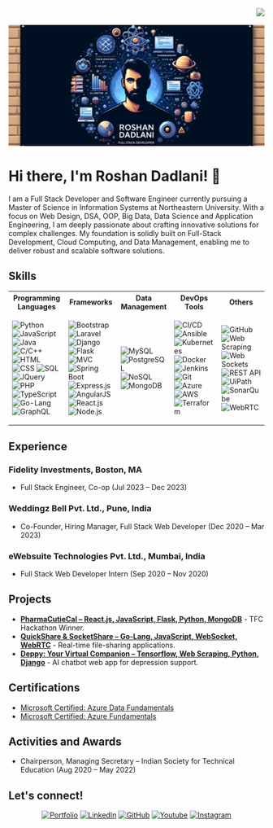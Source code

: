 <p align="right">
  <img src="https://komarev.com/ghpvc/?username=ROSDAD&color=blue">
</p>

![Banner](github_banner.png)


# Hi there, I'm Roshan Dadlani! 👋 

I am a Full Stack Developer and Software Engineer currently pursuing a Master of Science in Information Systems at Northeastern University. With a focus on Web Design, DSA, OOP, Big Data, Data Science and Application Engineering, I am deeply passionate about crafting innovative solutions for complex challenges. My foundation is solidly built on Full-Stack Development, Cloud Computing, and Data Management, enabling me to deliver robust and scalable software solutions.

## Skills

<table>
<tr>
<th>Programming Languages</th>
<th>Frameworks</th>
<th>Data Management</th>
<th>DevOps Tools</th>
<th>Others</th>
</tr>
<tr>
<td>

![Python](https://img.shields.io/badge/-Python-3776AB?style=flat&logo=Python&logoColor=white)
![JavaScript](https://img.shields.io/badge/-JavaScript-F7DF1E?style=flat&logo=javascript&logoColor=black)
![Java](https://img.shields.io/badge/-Java-007396?style=flat&logo=java&logoColor=white)
![C/C++](https://img.shields.io/badge/-C%2FC%2B%2B-00599C?style=flat&logo=cplusplus&logoColor=white)
![HTML](https://img.shields.io/badge/-HTML-E34F26?style=flat&logo=html5&logoColor=white)
![CSS](https://img.shields.io/badge/-CSS-1572B6?style=flat&logo=css3&logoColor=white)
![SQL](https://img.shields.io/badge/-SQL-4479A1?style=flat&logo=MySQL&logoColor=white)
![JQuery](https://img.shields.io/badge/-jQuery-0769AD?style=flat&logo=jquery&logoColor=white)
![PHP](https://img.shields.io/badge/-PHP-777BB4?style=flat&logo=php&logoColor=white)
![TypeScript](https://img.shields.io/badge/-TypeScript-007ACC?style=flat&logo=typescript&logoColor=white)
![Go-Lang](https://img.shields.io/badge/-Go-00ADD8?style=flat&logo=go&logoColor=white)
![GraphQL](https://img.shields.io/badge/-GraphQL-E10098?style=flat&logo=graphql&logoColor=white)

</td>
<td>

![Bootstrap](https://img.shields.io/badge/-Bootstrap-563D7C?style=flat&logo=bootstrap&logoColor=white)
![Laravel](https://img.shields.io/badge/-Laravel-FF2D20?style=flat&logo=laravel&logoColor=white)
![Django](https://img.shields.io/badge/-Django-092E20?style=flat&logo=django&logoColor=white)
![Flask](https://img.shields.io/badge/-Flask-000000?style=flat&logo=flask&logoColor=white)
![MVC](https://img.shields.io/badge/-MVC-000000?style=flat)
![Spring Boot](https://img.shields.io/badge/-Spring%20Boot-6DB33F?style=flat&logo=spring&logoColor=white)
![Express.js](https://img.shields.io/badge/-Express.js-000000?style=flat&logo=express&logoColor=white)
![AngularJS](https://img.shields.io/badge/-AngularJS-E23237?style=flat&logo=angularjs&logoColor=white)
![React.js](https://img.shields.io/badge/-React.js-20232A?style=flat&logo=react&logoColor=61DAFB)
![Node.js](https://img.shields.io/badge/-Node.js-43853D?style=flat&logo=node-dot-js&logoColor=white)

</td>
<td>

![MySQL](https://img.shields.io/badge/-MySQL-4479A1?style=flat&logo=mysql&logoColor=white)
![PostgreSQL](https://img.shields.io/badge/-PostgreSQL-316192?style=flat&logo=postgresql&logoColor=white)
![NoSQL](https://img.shields.io/badge/-NoSQL-000000?style=flat&logo=mongodb&logoColor=white)
![MongoDB](https://img.shields.io/badge/-MongoDB-47A248?style=flat&logo=mongodb&logoColor=white)

</td>
<td>

![CI/CD](https://img.shields.io/badge/-CI%2FCD-000000?style=flat)
![Ansible](https://img.shields.io/badge/-Ansible-EE0000?style=flat&logo=ansible&logoColor=white)
![Kubernetes](https://img.shields.io/badge/-Kubernetes-326CE5?style=flat&logo=kubernetes&logoColor=white)
![Docker](https://img.shields.io/badge/-Docker-2496ED?style=flat&logo=docker&logoColor=white)
![Jenkins](https://img.shields.io/badge/-Jenkins-D24939?style=flat&logo=jenkins&logoColor=white)
![Git](https://img.shields.io/badge/-Git-F05032?style=flat&logo=git&logoColor=white)
![Azure](https://img.shields.io/badge/-Azure-0089D6?style=flat&logo=microsoftazure&logoColor=white)
![AWS](https://img.shields.io/badge/-AWS-FF9900?style=flat&logo=amazonaws&logoColor=white)
![Terraform](https://img.shields.io/badge/-Terraform-623CE4?style=flat&logo=terraform&logoColor=white)

</td>
<td>

![GitHub](https://img.shields.io/badge/-GitHub-181717?style=flat&logo=github&logoColor=white)
![Web Scraping](https://img.shields.io/badge/-Web%20Scraping-000000?style=flat)
![Web Sockets](https://img.shields.io/badge/-Web%20Sockets-000000?style=flat)
![REST API](https://img.shields.io/badge/-REST%20API-000000?style=flat)
![UiPath](https://img.shields.io/badge/-UiPath-FF6C37?style=flat&logo=uipath&logoColor=white)
![SonarQube](https://img.shields.io/badge/-SonarQube-CB3032?style=flat&logo=sonarqube&logoColor=white)
![WebRTC](https://img.shields.io/badge/-WebRTC-333333?style=flat&logo=webrtc&logoColor=white)

</td>
</tr>
</table>

## Experience
### Fidelity Investments, Boston, MA
- Full Stack Engineer, Co-op (Jul 2023 – Dec 2023)

### Weddingz Bell Pvt. Ltd., Pune, India
- Co-Founder, Hiring Manager, Full Stack Web Developer (Dec 2020 – Mar 2023)

### eWebsuite Technologies Pvt. Ltd., Mumbai, India
- Full Stack Web Developer Intern (Sep 2020 – Nov 2020)

## Projects
- **[PharmaCutieCal – React.js, JavaScript, Flask, Python, MongoDB](https://github.com/TFC-Civic-Tech-Hackathon/drug-effects-predictor)** - TFC Hackathon Winner.
- **[QuickShare & SocketShare – Go-Lang, JavaScript, WebSocket, WebRTC](https://youtu.be/BTKFaxpgp68)** - Real-time file-sharing applications.
- **[Deppy: Your Virtual Companion – Tensorflow, Web Scraping, Python, Django](https://github.com/ROSDAD/Dr.-Deppy)** - AI chatbot web app for depression support.

## Certifications
- [Microsoft Certified: Azure Data Fundamentals](https://www.credly.com/badges/c3f1f726-f007-4661-89b3-ac9365863952/public_url)
- [Microsoft Certified: Azure Fundamentals](https://www.credly.com/badges/129ab566-be35-42c9-bad8-30c95e55e955/public_url)

## Activities and Awards
- Chairperson, Managing Secretary – Indian Society for Technical Education (Aug 2020 – May 2022)

## Let's connect!

<p align="center">
  <a href="https://www.roshandadlani.com/" target="_blank"><img alt="Portfolio" src="https://img.shields.io/badge/Portfolio-www.roshandadlani.com-darkblue"></a>
  <a href="https://www.linkedin.com/in/roshan-dadlani/" target="_blank"><img alt="LinkedIn" src="https://img.shields.io/badge/LinkedIn-Roshan%20Dadlani-blue"></a>
  <a href="https://github.com/ROSDAD" target="_blank"><img alt="GitHub" src="https://img.shields.io/badge/GitHub-ROSDAD-green"></a>
  <a href="https://www.youtube.com/@roshandadlani" target="_blank"><img alt="Youtube" src="https://img.shields.io/badge/Youtube-@roshandadlani-red"></a>
  <a href="https://www.instagram.com/roshan_dadlani" target="_blank"><img alt="Instagram" src="https://img.shields.io/badge/Instagram-@roshan_dadlani-pink"></a>
</p>




<!--
**ROSDAD/ROSDAD** is a ✨ _special_ ✨ repository because its `README.md` (this file) appears on your GitHub profile.

Here are some ideas to get you started:

- 🔭 I’m currently working on ...
- 🌱 I’m currently learning ...
- 👯 I’m looking to collaborate on ...
- 🤔 I’m looking for help with ...
- 💬 Ask me about ...
- 📫 How to reach me: ...
- 😄 Pronouns: ...
- ⚡ Fun fact: ...
-->
